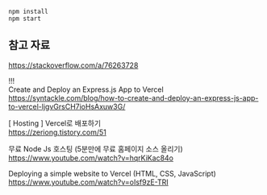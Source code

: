 ```
npm install
npm start
```

## 참고 자료

https://stackoverflow.com/a/76263728

!!!  
Create and Deploy an Express.js App to Vercel  
https://syntackle.com/blog/how-to-create-and-deploy-an-express-js-app-to-vercel-ljgvGrsCH7ioHsAxuw3G/

[ Hosting ] Vercel로 배포하기  
https://zeriong.tistory.com/51

무료 Node Js 호스팅 (5분만에 무료 홈페이지 소스 올리기)  
https://www.youtube.com/watch?v=hqrKiKac84o

Deploying a simple website to Vercel (HTML, CSS, JavaScript)  
https://www.youtube.com/watch?v=oIsf9zE-TRI
